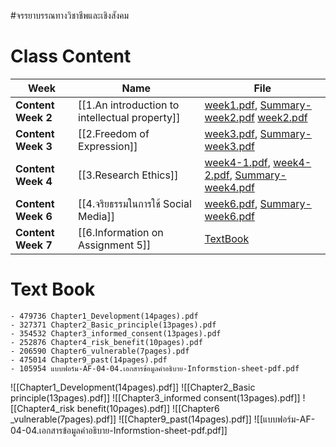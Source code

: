 #จรรยาบรรณทางวิชาชีพและเชิงสังคม

# Class Content
| <center>**Week**</center>          | <center>**Name** </center>                                     | <center>**File**</center>                                                                                                                                                                        |
| ------------------ | ---------------------------------------------- | --------------------------------------------------------------------------------------------------------------------------------------------------------------------------- |
| **Content Week 2** | [[1.An introduction to intellectual property]] | [week1.pdf](files/ClassSlide/Week1-Course_description.pdf), [Summary-week2.pdf](files/ClassSlide/Summary-Week2.pdf) [week2.pdf](files/ClassSlide/Week2-Introduction.pdf)     |
| **Content Week 3** | [[2.Freedom of Expression]]                    | [week3.pdf](files/ClassSlide/Week3-FreedomOfExpression.pdf), [Summary-week3.pdf](files/ClassSlide/Summary-Week3.pdf)                                                         |
| **Content Week 4** | [[3.Research Ethics]]                          | [week4-1.pdf](files/ClassSlide/Week4-ResearchEthics.pdf), [week4-2.pdf](files/ClassSlide/Week4-ResearchEthics2.pdf), [Summary-week4.pdf](files/ClassSlide/Summary-Week4.pdf) |
| **Content Week 6** | [[4.จริยธรรมในการใช้ Social Media]]            | [week6.pdf](files/ClassSlide/Week6-จริยธรรมในการใช้_Social_Media.pdf), [Summary-week6.pdf](files/ClassSlide/Summary-Week6.pdf)                                               |
| **Content Week 7** | [[6.Information on Assignment 5]]              | [TextBook](files/TextBook)                                                                                                                                               |


# Text Book
	- 479736 Chapter1_Development(14pages).pdf
	- 327371 Chapter2_Basic_principle(13pages).pdf
	- 354532 Chapter3_informed_consent(13pages).pdf
	- 252876 Chapter4_risk_benefit(10pages).pdf
	- 206590 Chapter6_vulnerable(7pages).pdf
	- 475014 Chapter9_past(14pages).pdf
	- 105954 แบบฟอร์ม-AF-04-04.เอกสารข้อมูลคำอธิบาย-Informstion-sheet-pdf.pdf

![[Chapter1_Development(14pages).pdf]]
![[Chapter2_Basic principle(13pages).pdf]]
![[Chapter3_informed consent(13pages).pdf]]
![[Chapter4_risk benefit(10pages).pdf]]
![[Chapter6 _vulnerable(7pages).pdf]]
![[Chapter9_past(14pages).pdf]]
![[แบบฟอร์ม-AF-04-04.เอกสารข้อมูลคำอธิบาย-Informstion-sheet-pdf.pdf]]
